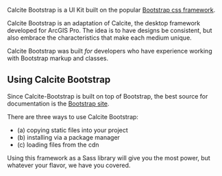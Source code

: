 Calcite Bootstrap is a UI Kit built on the popular [Bootstrap css framework](http://getbootstrap.com).

Calcite Bootstrap is an adaptation of Calcite, the desktop framework developed for ArcGIS Pro. The idea is to have designs be consistent, but also embrace the characteristics that make each medium unique.

Calcite Bootstrap was built *for* developers who have experience working with Bootstrap markup and classes. 

## Using Calcite Bootstrap

Since Calcite-Bootstrap is built on top of Bootstrap, the best source for documentation is the [Bootstrap site](http://getbootstrap.com).

There are three ways to use Calcite Bootstrap:

- (a) copying static files into your project
- (b) installing via a package manager
- (c) loading files from the cdn

Using this framework as a Sass library will give you the most power, but whatever your flavor, we have you covered.
